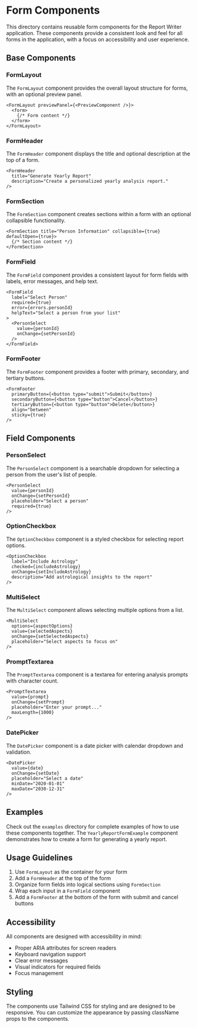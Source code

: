 # Form Components

This directory contains reusable form components for the Report Writer application. These components provide a consistent look and feel for all forms in the application, with a focus on accessibility and user experience.

## Base Components

### FormLayout

The `FormLayout` component provides the overall layout structure for forms, with an optional preview panel.

```tsx
<FormLayout previewPanel={<PreviewComponent />}>
  <form>
    {/* Form content */}
  </form>
</FormLayout>
```

### FormHeader

The `FormHeader` component displays the title and optional description at the top of a form.

```tsx
<FormHeader 
  title="Generate Yearly Report" 
  description="Create a personalized yearly analysis report."
/>
```

### FormSection

The `FormSection` component creates sections within a form with an optional collapsible functionality.

```tsx
<FormSection title="Person Information" collapsible={true} defaultOpen={true}>
  {/* Section content */}
</FormSection>
```

### FormField

The `FormField` component provides a consistent layout for form fields with labels, error messages, and help text.

```tsx
<FormField 
  label="Select Person" 
  required={true}
  error={errors.personId}
  helpText="Select a person from your list"
>
  <PersonSelect
    value={personId}
    onChange={setPersonId}
  />
</FormField>
```

### FormFooter

The `FormFooter` component provides a footer with primary, secondary, and tertiary buttons.

```tsx
<FormFooter
  primaryButton={<button type="submit">Submit</button>}
  secondaryButton={<button type="button">Cancel</button>}
  tertiaryButton={<button type="button">Delete</button>}
  align="between"
  sticky={true}
/>
```

## Field Components

### PersonSelect

The `PersonSelect` component is a searchable dropdown for selecting a person from the user's list of people.

```tsx
<PersonSelect
  value={personId}
  onChange={setPersonId}
  placeholder="Select a person"
  required={true}
/>
```

### OptionCheckbox

The `OptionCheckbox` component is a styled checkbox for selecting report options.

```tsx
<OptionCheckbox
  label="Include Astrology"
  checked={includeAstrology}
  onChange={setIncludeAstrology}
  description="Add astrological insights to the report"
/>
```

### MultiSelect

The `MultiSelect` component allows selecting multiple options from a list.

```tsx
<MultiSelect
  options={aspectOptions}
  value={selectedAspects}
  onChange={setSelectedAspects}
  placeholder="Select aspects to focus on"
/>
```

### PromptTextarea

The `PromptTextarea` component is a textarea for entering analysis prompts with character count.

```tsx
<PromptTextarea
  value={prompt}
  onChange={setPrompt}
  placeholder="Enter your prompt..."
  maxLength={1000}
/>
```

### DatePicker

The `DatePicker` component is a date picker with calendar dropdown and validation.

```tsx
<DatePicker
  value={date}
  onChange={setDate}
  placeholder="Select a date"
  minDate="2020-01-01"
  maxDate="2030-12-31"
/>
```

## Examples

Check out the `examples` directory for complete examples of how to use these components together. The `YearlyReportFormExample` component demonstrates how to create a form for generating a yearly report.

## Usage Guidelines

1. Use `FormLayout` as the container for your form
2. Add a `FormHeader` at the top of the form
3. Organize form fields into logical sections using `FormSection`
4. Wrap each input in a `FormField` component
5. Add a `FormFooter` at the bottom of the form with submit and cancel buttons

## Accessibility

All components are designed with accessibility in mind:

- Proper ARIA attributes for screen readers
- Keyboard navigation support
- Clear error messages
- Visual indicators for required fields
- Focus management

## Styling

The components use Tailwind CSS for styling and are designed to be responsive. You can customize the appearance by passing className props to the components.
